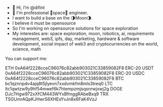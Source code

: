 - 👋 Hi, I’m @difint
- 👀 I'm professional 🚀space🚀 engineer. 
- I want to build a base on the 🌗Moon🌗.
- I believe it must be opensource
- So I'm working on opensource solutions for space exploration
- My interestes are: space exploration, moon, robotics, ai, requirements management, web3, ipfs, day, marketing, hardware & software development, social impact of web3 and cryptocurrencies on the world, science, math

You can support me:

ETH 0xA64f2228cceC96076c82abb903021C33859082F8
ERC-20 USDT 0xA64f2228cceC96076c82abb903021C33859082F8
ERC-20 USDC 0xA64f2228cceC96076c82abb903021C33859082F8
BTC bc1qznnpdv4ajq8t5jlyevn7xxdvmkfm8mls3treq0
LTC ltc1qwtzw9y9hf54mwef6k7htempzmjsqsnrwjxwj2g
DOGE DJc7Hgw972xXfCM443WYxBfmggRAbeBxq9
TRX TSGUmrAQpKJHwrS6XHEsYvJn8x6FaK4VzJ
